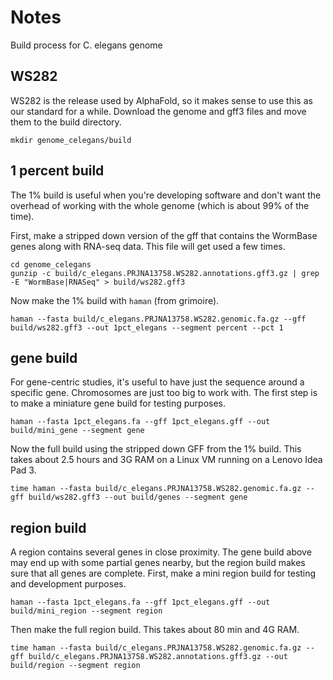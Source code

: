 Notes
=====

Build process for C. elegans genome

## WS282 ##

WS282 is the release used by AlphaFold, so it makes sense to use this as our
standard for a while. Download the genome and gff3 files and move them to the build directory.

	mkdir genome_celegans/build

## 1 percent build ##

The 1% build is useful when you're developing software and don't want the overhead of working with the whole genome (which is about 99% of the time).

First, make a stripped down version of the gff that contains the WormBase genes along with RNA-seq data. This file will get used a few times.

	cd genome_celegans
	gunzip -c build/c_elegans.PRJNA13758.WS282.annotations.gff3.gz | grep -E "WormBase|RNASeq" > build/ws282.gff3

Now make the 1% build with `haman` (from grimoire).

	haman --fasta build/c_elegans.PRJNA13758.WS282.genomic.fa.gz --gff build/ws282.gff3 --out 1pct_elegans --segment percent --pct 1

## gene build ##

For gene-centric studies, it's useful to have just the sequence around a specific gene. Chromosomes are just too big to work with. The first step is to make a miniature gene build for testing purposes.

	haman --fasta 1pct_elegans.fa --gff 1pct_elegans.gff --out build/mini_gene --segment gene

Now the full build using the stripped down GFF from the 1% build. This takes about 2.5 hours and 3G RAM on a Linux VM running on a Lenovo Idea Pad 3.

	time haman --fasta build/c_elegans.PRJNA13758.WS282.genomic.fa.gz --gff build/ws282.gff3 --out build/genes --segment gene


## region build ##

A region contains several genes in close proximity. The gene build above may end up with some partial genes nearby, but the region build makes sure that all genes are complete. First, make a mini region build for testing and development purposes.

	haman --fasta 1pct_elegans.fa --gff 1pct_elegans.gff --out build/mini_region --segment region

Then make the full region build. This takes about 80 min and 4G RAM.

	time haman --fasta build/c_elegans.PRJNA13758.WS282.genomic.fa.gz --gff build/c_elegans.PRJNA13758.WS282.annotations.gff3.gz --out build/region --segment region

